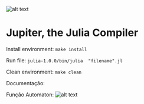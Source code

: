 ![alt text](https://i.imgur.com/tGLQy92.png)

# Jupiter, the Julia Compiler

Install environment:
`make install`

Run file:
`julia-1.0.0/bin/julia  "filename".jl`

Clean environment:
`make clean`

Documentação:

Função Automaton:
![alt text](https://github.com/gabihecksher/jupiter/tree/master/images/function-automaton.png)
